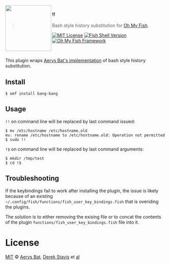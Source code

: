 <img src="https://cdn.rawgit.com/oh-my-fish/oh-my-fish/e4f1c2e0219a17e2c748b824004c8d0b38055c16/docs/logo.svg" align="left" width="144px" height="144px"/>

#### !!
> Bash style history substitution for [Oh My Fish][omf-link].

[![MIT License](https://img.shields.io/badge/license-MIT-007EC7.svg?style=flat-square)](/LICENSE)
[![Fish Shell Version](https://img.shields.io/badge/fish-v2.2.0-007EC7.svg?style=flat-square)](http://fishshell.com)
[![Oh My Fish Framework](https://img.shields.io/badge/Oh%20My%20Fish-Framework-007EC7.svg?style=flat-square)](https://www.github.com/oh-my-fish/oh-my-fish)

<br/>

This plugin wraps [Aerys Bat's implementation](https://github.com/fish-shell/fish-shell/wiki/Bash-Style-Command-Substitution-and-Chaining-(!!-!$)) of bash style history substitution.

## Install

```fish
$ omf install bang-bang 
```

## Usage

`!!` on command line will be replaced by last command issued:

```fish
$ mv /etc/hostname /etc/hostname.old
mv: rename /etc/hostname to /etc/hostname.old: Operation not permitted
$ sudo !!
```

`!$` on command line will be replaced by last command arguments:

```fish
$ mkdir /tmp/test
$ cd !$
```

## Troubleshooting

If the keybindings fail to work after installing the plugin, the issue is 
likely because of an existing `~/.config/fish/functions/fish_user_key_bindings.fish` 
that is overiding the plugins.

The solution is to either removing the exising file or to concat the contents of the 
plugin `functions/fish_user_key_bindings.fish` file into it.

# License

[MIT][mit] © [Aerys Bat][aerys-bat], [Derek Stavis][derekstavis] et [al][contributors]


[mit]:            http://opensource.org/licenses/MIT
[derekstavis]:    http://github.com/derek
[aerys-bat]:      https://github.com/AerysBat
[contributors]:   https://github.com/derek/plugin-bang-bang/graphs/contributors
[omf-link]:       https://www.github.com/oh-my-fish/oh-my-fish

[license-badge]:  https://img.shields.io/badge/license-MIT-007EC7.svg?style=flat-square
